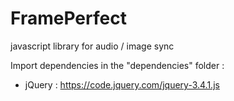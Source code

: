 # FramePerfect
javascript library for audio / image sync


Import dependencies in the "dependencies" folder :
- jQuery : https://code.jquery.com/jquery-3.4.1.js